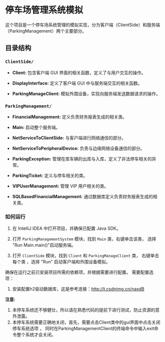 # 停车场管理系统模拟

这个项目是一个停车场系统管理的模拟实现，分为客户端（ClientSide）和服务端（ParkingManagement）两个主要部分。

## 目录结构

### `ClientSide/`

- **Client:** 包含客户端 GUI 界面的相关函数，定义了与用户交互的操作。

- **DisplayInterface:** 定义了客户端 GUI 中与服务端交互的相关函数。

- **ParkingManageClient:** 模拟外围设备，实现向服务端发送数据请求的操作。

### `ParkingManagement/`

- **FinancialManagement:** 定义负责财务报表生成的相关类。

- **Main:** 启动整个服务端。

- **NetServiceToClientSide:** 与客户端进行网络通信的部分。

- **NetServiceToPeripheralDevice:** 负责与边缘网络设备通信的部分。

- **ParkingException:** 管理在库车辆的出库与入库，定义了非法停车相关的异常。

- **ParkingTicket:** 定义与停车相关的类。

- **VIPUserManagement:** 管理 VIP 用户相关的类。
- **SQLBasedFinancialManagement:** 通过数据库定义负责财务报表生成的相关类。

### 如何运行

1. 在 IntelliJ IDEA 中打开项目，并确保已配置 Java SDK。

2. 打开 `ParkingManagementSystem` 模块，找到 `Main` 类，右键单击该类，
选择 "Run Main.main()"启动服务端。

3. 打开 `ClientSide` 模块，找到 `Client` 和 `ParkingManageClient` 类，
右键单击每个类 ，选择 "Run" 启动客户端和外围设备模拟。


确保在运行之前已安装项目所需的依赖项，并根据需要进行配置。
需要配置选项：
1. 安装配置h2驱动数据库，这是参考连接：http://t.csdnimg.cn/naxdB

**注意:**
1. 本停车系统还不够健壮，所以请在熟悉代码的提前下进行测试，防止资源的意外泄露。
2. 本停车系统需要正确地关闭，首先，需要点击Client类中的gui界面中点击关闭停车系统选项 ，
同时在ParkingManagementClient的终端命令中输入exit命令整个系统才会关闭。
